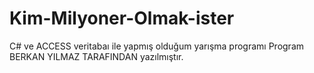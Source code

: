# Kim-Milyoner-Olmak-ister
C# ve ACCESS veritabaı ile yapmış olduğum yarışma programı
Program BERKAN YILMAZ TARAFINDAN yazılmıştır.
